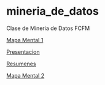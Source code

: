 # mineria_de_datos
Clase de Mineria de Datos FCFM 

[Mapa Mental 1](https://github.com/gab2520/mineria_de_datos/blob/master/MapaMental_1_1752950.pdf)

[Presentacion](https://github.com/gab2520/mineria_de_datos/blob/master/Presentacion_Prediccion_002.pptx)

[Resumenes](https://github.com/gab2520/mineria_de_datos/blob/master/Resumenes_1752950.pdf)

[Mapa Mental 2](https://github.com/gab2520/mineria_de_datos/blob/master/MapaMental_2_1752950.pdf)
